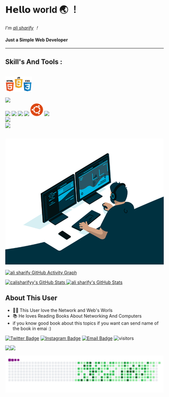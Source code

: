 # 𝗛𝗲𝗹𝗹𝗼 <b>world</b> 🌏 ！ 

*I'm [ali sharify](https://github.com/alisharify7) ！*

#### Just a Simple Web Developer  

---

## Skill's And Tools :
<div>
<code>
<img height="50" src="https://github.com/alisharify7/alisharify7/blob/main/doc-img/javascript-39396.png">
</code>

  
<!-- 
<code><img  height="50" src="https://lenguajecss.com/assets/logo.svg"></code>
<code><img  height="50" src="http://soud.ir/filemanager/photos/shares/Armin%20zarei/1216733.png"></code>
<code><img height="50" src="https://cms.rootstack.com/sites/default/files/inline-images/javascript%20logo_0.png"></code>
 --> 
  
<code><img height="50" src="https://camo.githubusercontent.com/bec2c92468d081617cb3145a8f3d8103e268bca400f6169c3a68dc66e05c971e/68747470733a2f2f76352e676574626f6f7473747261702e636f6d2f646f63732f352e302f6173736574732f6272616e642f626f6f7473747261702d6c6f676f2d736861646f772e706e67"></code>  
<code><img height="40" src="https://naysan.ca/wp-content/uploads/2020/10/flask_banner.png"></code> 
<code><img height="50" src="https://upload.wikimedia.org/wikipedia/commons/thumb/0/0a/Python.svg/1200px-Python.svg.png"></code> 
<code><img height="50" src="https://www.britefish.net/wp-content/uploads/2019/07/logo-c-1.png"></code>
<code><img height="45" src="https://www.avenga.com/wp-content/uploads/2020/11/C-Sharp.png"></code>
<code><img height="40" src="https://raw.githubusercontent.com/github/explore/80688e429a7d4ef2fca1e82350fe8e3517d3494d/topics/ubuntu/ubuntu.png"></code>
<code><img height="40" src="https://cdn.svgporn.com/logos/visual-studio-code.svg"></code>   
<code><img height="40" src="https://upload.wikimedia.org/wikipedia/commons/thumb/3/38/SQLite370.svg/1200px-SQLite370.svg.png"></code>    
<code><img height="40" src="https://www.jodayn.com/wp-content/uploads/2018/05/0009087_course-comptia-network-v6-n10-006-1.jpeg"></code>
</div>
<br>

<img width='650px' height='400px' src='https://raw.githubusercontent.com/CodeWithEmad/CodeWithEmad/main/code.gif' >

[![ali sharify GitHub Activity Graph](https://activity-graph.herokuapp.com/graph?username=alisharify7&bg_color=22272e&title_color=FFFFFF&text_color=FFFFFF)](https://git.io/praveenscience)

<a href="https://github.com/alisharify7">
  <img  src="https://github-readme-stats.vercel.app/api?username=alisharify7&show_icons=true&line_height=30&count_private=true&title_color=ab72c0&text_color=ab72c0&icon_color=6aa6f8&bg_color=22272e" alt="calisharifyy's GitHub Stats" />
</a>

<a href="https://github.com/alisharify7">
  <img  src="https://github-readme-stats.vercel.app/api/top-langs/?username=alisharify7&title_color=ab72c0&text_color=ab72c0&icon_color=6aa6f8&bg_color=22272e" alt="ali sharify's GitHub Stats" />
</a>


## About This User

- 👨‍💻 This User love the Network and Web's Worls
- :books: He loves Reading Books About Networking And Computers 
- if you know good book about this topics if you want can send name of the book in emai :)


[![Twitter Badge](https://img.shields.io/badge/-Twitter-1da1f2?style=flat-square&labelColor=1da1f2&logo=twitter&logoColor=white&link=https://twitter.com/Yaronzz)](https://twitter.com/alisharify7)
[![Instagram Badge](https://img.shields.io/badge/-Instagram-purple?style=flat&logo=instagram&logoColor=white&link=https://instagram.com/ali._.sharify/)](https://instagram.com/ali._.sharify)
[![Email Badge](https://img.shields.io/badge/-Email-c14438?style=flat-square&logo=Gmail&logoColor=white&link=mailto:yaronhuang@foxmail.com)](mailto:alisharifyoffcial@gmail.com)
![visitors](https://visitor-badge.laobi.icu/badge?page_id=alisharifyy)

<a href="https://www.twitter.com/alisharify7" target="_blank" rel="noreferrer"><img src="https://img.shields.io/twitter/follow/alisharify7?logo=twitter&style=for-the-badge&color=0891b2&labelColor=1c1917"/></a><a href="https://www.github.com/alisharify7" target="_blank" rel="noreferrer"><img src="https://img.shields.io/github/followers/alisharify7?logo=github&style=for-the-badge&color=0891b2&labelColor=1c1917" /></a>

![snake gif](https://github.com/alisharifyy/alisharifyy/blob/output/github-contribution-grid-snake.gif)
